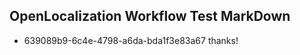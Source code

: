 ## OpenLocalization Workflow Test MarkDown
* 639089b9-6c4e-4798-a6da-bda1f3e83a67 thanks!

<!--HONumber=Aug16_HO3-->


